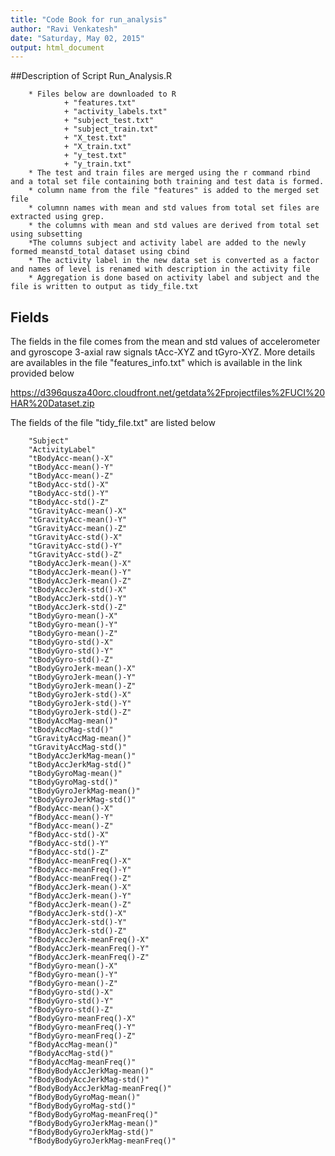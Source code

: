 ```yaml
---
title: "Code Book for run_analysis"
author: "Ravi Venkatesh"
date: "Saturday, May 02, 2015"
output: html_document
---
```


##Description of Script Run_Analysis.R

        * Files below are downloaded to R
                + "features.txt"
                + "activity_labels.txt"
                + "subject_test.txt"
                + "subject_train.txt"
                + "X_test.txt"
                + "X_train.txt"
                + "y_test.txt"
                + "y_train.txt"
        * The test and train files are merged using the r command rbind and a total set file containing both training and test data is formed.
        * column name from the file "features" is added to the merged set file
        * columnn names with mean and std values from total set files are extracted using grep.
        * the columns with mean and std values are derived from total set using subsetting
        *The columns subject and activity label are added to the newly formed meanstd_total dataset using cbind
        * The activity label in the new data set is converted as a factor and names of level is renamed with description in the activity file
        * Aggregation is done based on activity label and subject and the file is written to output as tidy_file.txt
        
        
## Fields

The fields in the file comes from the mean and std values of accelerometer and gyroscope 3-axial raw signals tAcc-XYZ and tGyro-XYZ. More details are availables in the file "features_info.txt" which is available in the link provided below

https://d396qusza40orc.cloudfront.net/getdata%2Fprojectfiles%2FUCI%20HAR%20Dataset.zip

The fields of the file "tidy_file.txt" are listed below

        "Subject"
        "ActivityLabel"
        "tBodyAcc-mean()-X"
        "tBodyAcc-mean()-Y"
        "tBodyAcc-mean()-Z"
        "tBodyAcc-std()-X"
        "tBodyAcc-std()-Y"
        "tBodyAcc-std()-Z"
        "tGravityAcc-mean()-X"
        "tGravityAcc-mean()-Y"
        "tGravityAcc-mean()-Z"
        "tGravityAcc-std()-X"
        "tGravityAcc-std()-Y"
        "tGravityAcc-std()-Z"
        "tBodyAccJerk-mean()-X"
        "tBodyAccJerk-mean()-Y"
        "tBodyAccJerk-mean()-Z"
        "tBodyAccJerk-std()-X"
        "tBodyAccJerk-std()-Y"
        "tBodyAccJerk-std()-Z"
        "tBodyGyro-mean()-X"
        "tBodyGyro-mean()-Y"
        "tBodyGyro-mean()-Z"
        "tBodyGyro-std()-X"
        "tBodyGyro-std()-Y"
        "tBodyGyro-std()-Z"
        "tBodyGyroJerk-mean()-X"
        "tBodyGyroJerk-mean()-Y"
        "tBodyGyroJerk-mean()-Z"
        "tBodyGyroJerk-std()-X"
        "tBodyGyroJerk-std()-Y"
        "tBodyGyroJerk-std()-Z"
        "tBodyAccMag-mean()"
        "tBodyAccMag-std()"
        "tGravityAccMag-mean()"
        "tGravityAccMag-std()"
        "tBodyAccJerkMag-mean()"
        "tBodyAccJerkMag-std()"
        "tBodyGyroMag-mean()"
        "tBodyGyroMag-std()"
        "tBodyGyroJerkMag-mean()"
        "tBodyGyroJerkMag-std()"
        "fBodyAcc-mean()-X"
        "fBodyAcc-mean()-Y"
        "fBodyAcc-mean()-Z"
        "fBodyAcc-std()-X"
        "fBodyAcc-std()-Y"
        "fBodyAcc-std()-Z"
        "fBodyAcc-meanFreq()-X"
        "fBodyAcc-meanFreq()-Y"
        "fBodyAcc-meanFreq()-Z"
        "fBodyAccJerk-mean()-X"
        "fBodyAccJerk-mean()-Y"
        "fBodyAccJerk-mean()-Z"
        "fBodyAccJerk-std()-X"
        "fBodyAccJerk-std()-Y"
        "fBodyAccJerk-std()-Z"
        "fBodyAccJerk-meanFreq()-X"
        "fBodyAccJerk-meanFreq()-Y"
        "fBodyAccJerk-meanFreq()-Z"
        "fBodyGyro-mean()-X"
        "fBodyGyro-mean()-Y"
        "fBodyGyro-mean()-Z"
        "fBodyGyro-std()-X"
        "fBodyGyro-std()-Y"
        "fBodyGyro-std()-Z"
        "fBodyGyro-meanFreq()-X"
        "fBodyGyro-meanFreq()-Y"
        "fBodyGyro-meanFreq()-Z"
        "fBodyAccMag-mean()"
        "fBodyAccMag-std()"
        "fBodyAccMag-meanFreq()"
        "fBodyBodyAccJerkMag-mean()"
        "fBodyBodyAccJerkMag-std()"
        "fBodyBodyAccJerkMag-meanFreq()"
        "fBodyBodyGyroMag-mean()"
        "fBodyBodyGyroMag-std()"
        "fBodyBodyGyroMag-meanFreq()"
        "fBodyBodyGyroJerkMag-mean()"
        "fBodyBodyGyroJerkMag-std()"
        "fBodyBodyGyroJerkMag-meanFreq()"
